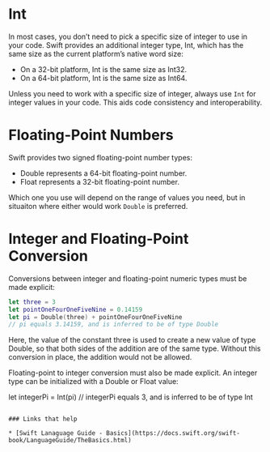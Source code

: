 # Int

In most cases, you don’t need to pick a specific size of integer to use in your code. Swift provides an additional integer type, Int, which has the same size as the current platform’s native word size:

* On a 32-bit platform, Int is the same size as Int32.
* On a 64-bit platform, Int is the same size as Int64.

Unless you need to work with a specific size of integer, always use `Int` for integer values in your code. This aids code consistency and interoperability. 

# Floating-Point Numbers

Swift provides two signed floating-point number types:

* Double represents a 64-bit floating-point number.
* Float represents a 32-bit floating-point number.

Which one you use will depend on the range of values you need, but in situaiton where either would work `Double` is preferred.

# Integer and Floating-Point Conversion

Conversions between integer and floating-point numeric types must be made explicit:

```swift
let three = 3
let pointOneFourOneFiveNine = 0.14159
let pi = Double(three) + pointOneFourOneFiveNine
// pi equals 3.14159, and is inferred to be of type Double
```

Here, the value of the constant three is used to create a new value of type Double, so that both sides of the addition are of the same type. Without this conversion in place, the addition would not be allowed.

Floating-point to integer conversion must also be made explicit. An integer type can be initialized with a Double or Float value:

let integerPi = Int(pi)
// integerPi equals 3, and is inferred to be of type Int

```

### Links that help

* [Swift Lanaguage Guide - Basics](https://docs.swift.org/swift-book/LanguageGuide/TheBasics.html)


